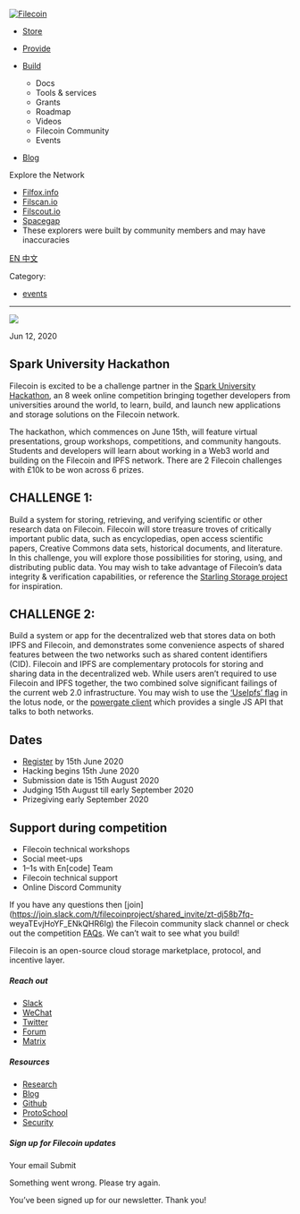 [ ![Filecoin](../../../images/filecoin-logo.svg) ](../../../)

  * [Store](../../../store/)
  * [Provide](../../../provide/)
  * [Build](../../../build/)

    * Docs
    * Tools & services
    * Grants
    * Roadmap
    * Videos
    * Filecoin Community
    * Events

  * [Blog](../../../blog/)

Explore the Network

  * [Filfox.info](https://filfox.info/en)
  * [Filscan.io](https://filscan.io/#/tipset/chain)
  * [Filscout.io](https://filscout.io/en/)
  * [Spacegap](https://spacegap.github.io)
  * These explorers were built by community members and may have inaccuracies

[ EN ](../../../en) [ 中文 ](../../../zh-cn)

Category:

  * [events](../../../blog/events)

  *   *   * 

![](../../../images/icons/social/share.svg)

Jun 12, 2020  

## Spark University Hackathon

Filecoin is excited to be a challenge partner in the [Spark University
Hackathon](https://summerspark.encode.club/), an 8 week online competition
bringing together developers from universities around the world, to learn,
build, and launch new applications and storage solutions on the Filecoin
network.

The hackathon, which commences on June 15th, will feature virtual
presentations, group workshops, competitions, and community hangouts. Students
and developers will learn about working in a Web3 world and building on the
Filecoin and IPFS network. There are 2 Filecoin challenges with £10k to be won
across 6 prizes.

## CHALLENGE 1:

Build a system for storing, retrieving, and verifying scientific or other
research data on Filecoin. Filecoin will store treasure troves of critically
important public data, such as encyclopedias, open access scientific papers,
Creative Commons data sets, historical documents, and literature. In this
challenge, you will explore those possibilities for storing, using, and
distributing public data. You may wish to take advantage of Filecoin’s data
integrity & verification capabilities, or reference the [Starling Storage
project](https://starlingstorage.io/) for inspiration.

## CHALLENGE 2:

Build a system or app for the decentralized web that stores data on both IPFS
and Filecoin, and demonstrates some convenience aspects of shared features
between the two networks such as shared content identifiers (CID). Filecoin
and IPFS are complementary protocols for storing and sharing data in the
decentralized web. While users aren’t required to use Filecoin and IPFS
together, the two combined solve significant failings of the current web 2.0
infrastructure. You may wish to use the [‘UseIpfs’
flag](https://github.com/filecoin-project/lotus/pull/1843) in the lotus node,
or the [powergate client](https://github.com/textileio/js-powergate-client)
which provides a single JS API that talks to both networks.

## Dates

  * [Register](https://summerspark.encode.club/register-1) by 15th June 2020
  * Hacking begins 15th June 2020
  * Submission date is 15th August 2020
  * Judging 15th August till early September 2020
  * Prizegiving early September 2020

## Support during competition

  * Filecoin technical workshops
  * Social meet-ups
  * 1–1s with En[code] Team
  * Filecoin technical support
  * Online Discord Community

If you have any questions then
[join](https://join.slack.com/t/filecoinproject/shared_invite/zt-dj58b7fq-
weyaTEvjHoYF_ENkQHR6Ig) the Filecoin community slack channel or check out the
competition [FAQs](https://summerspark.encode.club/faq-2). We can’t wait to
see what you build!

Filecoin is an open-source cloud storage marketplace, protocol, and incentive
layer.

##### Reach out

  * [Slack ](https://filecoin.io/slack)
  * [WeChat  ](https://weixin.qq.com/r/1xz54Y-EctINrcuC90nF)
  * [Twitter ](https://twitter.com/Filecoin)
  * [Forum ](https://github.com/filecoin-project/community#forums)
  * [Matrix ](https://riot.im/app/#/group/+filecoin:matrix.org)

##### Resources

  * [Research](https://research.filecoin.io/)
  * [Blog](https://filecoin.io/blog/)
  * [Github](https://github.com/filecoin-project)
  * [ProtoSchool](https://proto.school/course/filecoin)
  * [Security](https://security.filecoin.io/)

##### Sign up for Filecoin updates

Your email Submit

Something went wrong. Please try again.

You’ve been signed up for our newsletter. Thank you!

